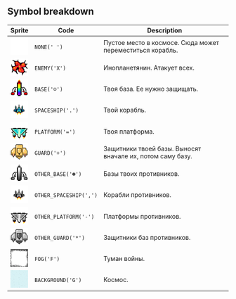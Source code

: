 <meta charset="UTF-8">

## Symbol breakdown
| Sprite | Code | Description |
| -------- | -------- | -------- |
|<img src="https://github.com/codenjoyme/codenjoy-selfdefense/raw/master/src/main/webapp/resources/selfdefense/sprite/none.png" style="width:40px;" /> | `NONE(' ')` | Пустое место в космосе. Сюда может переместиться корабль. | 
|<img src="https://github.com/codenjoyme/codenjoy-selfdefense/raw/master/src/main/webapp/resources/selfdefense/sprite/enemy.png" style="width:40px;" /> | `ENEMY('X')` | Инопланетянин. Атакует всех. | 
|<img src="https://github.com/codenjoyme/codenjoy-selfdefense/raw/master/src/main/webapp/resources/selfdefense/sprite/base.png" style="width:40px;" /> | `BASE('☺')` | Твоя база. Ее нужно защищать. | 
|<img src="https://github.com/codenjoyme/codenjoy-selfdefense/raw/master/src/main/webapp/resources/selfdefense/sprite/spaceship.png" style="width:40px;" /> | `SPACESHIP('.')` | Твой корабль. | 
|<img src="https://github.com/codenjoyme/codenjoy-selfdefense/raw/master/src/main/webapp/resources/selfdefense/sprite/platform.png" style="width:40px;" /> | `PLATFORM('=')` | Твоя платформа. | 
|<img src="https://github.com/codenjoyme/codenjoy-selfdefense/raw/master/src/main/webapp/resources/selfdefense/sprite/guard.png" style="width:40px;" /> | `GUARD('+')` | Защитники твоей базы. Выносят вначале их, потом саму базу. | 
|<img src="https://github.com/codenjoyme/codenjoy-selfdefense/raw/master/src/main/webapp/resources/selfdefense/sprite/other_base.png" style="width:40px;" /> | `OTHER_BASE('☻')` | Базы твоих противников. | 
|<img src="https://github.com/codenjoyme/codenjoy-selfdefense/raw/master/src/main/webapp/resources/selfdefense/sprite/other_spaceship.png" style="width:40px;" /> | `OTHER_SPACESHIP(',')` | Корабли противников. | 
|<img src="https://github.com/codenjoyme/codenjoy-selfdefense/raw/master/src/main/webapp/resources/selfdefense/sprite/other_platform.png" style="width:40px;" /> | `OTHER_PLATFORM('-')` | Платформы противников. | 
|<img src="https://github.com/codenjoyme/codenjoy-selfdefense/raw/master/src/main/webapp/resources/selfdefense/sprite/other_guard.png" style="width:40px;" /> | `OTHER_GUARD('*')` | Защитники баз противников. | 
|<img src="https://github.com/codenjoyme/codenjoy-selfdefense/raw/master/src/main/webapp/resources/selfdefense/sprite/fog.png" style="width:40px;" /> | `FOG('F')` | Туман войны. | 
|<img src="https://github.com/codenjoyme/codenjoy-selfdefense/raw/master/src/main/webapp/resources/selfdefense/sprite/background.png" style="width:40px;" /> | `BACKGROUND('G')` | Космос. | 
